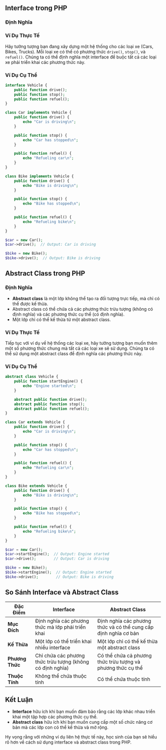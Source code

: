 ## Interface trong PHP

### Định Nghĩa

### Ví Dụ Thực Tế

Hãy tưởng tượng bạn đang xây dựng một hệ thống cho các loại xe (Cars, Bikes, Trucks). Mỗi loại xe có thể có phương thức `drive()`, `stop()`, và `refuel()`. Chúng ta có thể định nghĩa một interface để buộc tất cả các loại xe phải triển khai các phương thức này.

### Ví Dụ Cụ Thể

```php
interface Vehicle {
    public function drive();
    public function stop();
    public function refuel();
}

class Car implements Vehicle {
    public function drive() {
        echo "Car is driving\n";
    }

    public function stop() {
        echo "Car has stopped\n";
    }

    public function refuel() {
        echo "Refueling car\n";
    }
}

class Bike implements Vehicle {
    public function drive() {
        echo "Bike is driving\n";
    }

    public function stop() {
        echo "Bike has stopped\n";
    }

    public function refuel() {
        echo "Refueling bike\n";
    }
}

$car = new Car();
$car->drive();  // Output: Car is driving

$bike = new Bike();
$bike->drive();  // Output: Bike is driving
```

## Abstract Class trong PHP

### Định Nghĩa

- **Abstract class** là một lớp không thể tạo ra đối tượng trực tiếp, mà chỉ có thể được kế thừa.
- Abstract class có thể chứa cả các phương thức trừu tượng (không có định nghĩa) và các phương thức cụ thể (có định nghĩa).
- Một lớp chỉ có thể kế thừa từ một abstract class.

### Ví Dụ Thực Tế

Tiếp tục với ví dụ về hệ thống các loại xe, hãy tưởng tượng bạn muốn thêm một số phương thức chung mà tất cả các loại xe sẽ sử dụng. Chúng ta có thể sử dụng một abstract class để định nghĩa các phương thức này.

### Ví Dụ Cụ Thể

```php
abstract class Vehicle {
    public function startEngine() {
        echo "Engine started\n";
    }

    abstract public function drive();
    abstract public function stop();
    abstract public function refuel();
}

class Car extends Vehicle {
    public function drive() {
        echo "Car is driving\n";
    }

    public function stop() {
        echo "Car has stopped\n";
    }

    public function refuel() {
        echo "Refueling car\n";
    }
}

class Bike extends Vehicle {
    public function drive() {
        echo "Bike is driving\n";
    }

    public function stop() {
        echo "Bike has stopped\n";
    }

    public function refuel() {
        echo "Refueling bike\n";
    }
}

$car = new Car();
$car->startEngine();  // Output: Engine started
$car->drive();        // Output: Car is driving

$bike = new Bike();
$bike->startEngine();  // Output: Engine started
$bike->drive();        // Output: Bike is driving
```

## So Sánh Interface và Abstract Class

| **Đặc Điểm**    | **Interface**                                             | **Abstract Class**                                              |
| --------------- | --------------------------------------------------------- | --------------------------------------------------------------- |
| **Mục Đích**    | Định nghĩa các phương thức mà lớp phải triển khai         | Định nghĩa các phương thức và có thể cung cấp định nghĩa cơ bản |
| **Kế Thừa**     | Một lớp có thể triển khai nhiều interface                 | Một lớp chỉ có thể kế thừa một abstract class                   |
| **Phương Thức** | Chỉ chứa các phương thức trừu tượng (không có định nghĩa) | Có thể chứa cả phương thức trừu tượng và phương thức cụ thể     |
| **Thuộc Tính**  | Không thể chứa thuộc tính                                 | Có thể chứa thuộc tính                                          |

## Kết Luận

- **Interface** hữu ích khi bạn muốn đảm bảo rằng các lớp khác nhau triển khai một tập hợp các phương thức cụ thể.
- **Abstract class** hữu ích khi bạn muốn cung cấp một số chức năng cơ bản mà các lớp con có thể kế thừa và mở rộng.

Hy vọng rằng với những ví dụ liên hệ thực tế này, học sinh của bạn sẽ hiểu rõ hơn về cách sử dụng interface và abstract class trong PHP.
